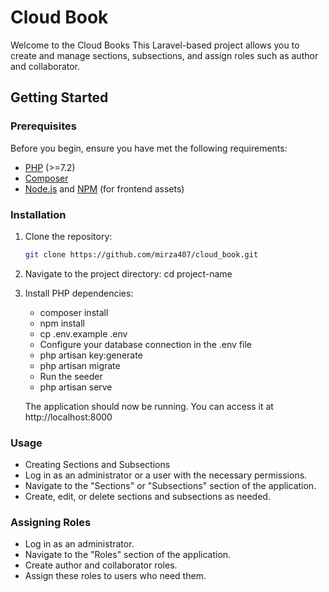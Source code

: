 # Cloud Book

Welcome to the Cloud Books This Laravel-based project allows you to create and manage sections, subsections, and assign roles such as author and collaborator.

## Getting Started

### Prerequisites

Before you begin, ensure you have met the following requirements:
- [PHP](https://www.php.net/) (>=7.2)
- [Composer](https://getcomposer.org/)
- [Node.js](https://nodejs.org/) and [NPM](https://www.npmjs.com/) (for frontend assets)

### Installation

1. Clone the repository:

   ```bash
   git clone https://github.com/mirza407/cloud_book.git
   
2.  Navigate to the project directory:
	cd project-name
	
3. Install PHP dependencies:
	- composer install
	- npm install
	- cp .env.example .env
	- Configure your database connection in the .env file
	- php artisan key:generate
	- php artisan migrate
	- Run the seeder
	- php artisan serve
	
	The application should now be running. You can access it at http://localhost:8000
		
### Usage 
- Creating Sections and Subsections
- Log in as an administrator or a user with the necessary permissions.
- Navigate to the "Sections" or "Subsections" section of the application.
- Create, edit, or delete sections and subsections as needed.

###  Assigning Roles
- Log in as an administrator.
- Navigate to the "Roles" section of the application.
- Create author and collaborator roles.
- Assign these roles to users who need them.
